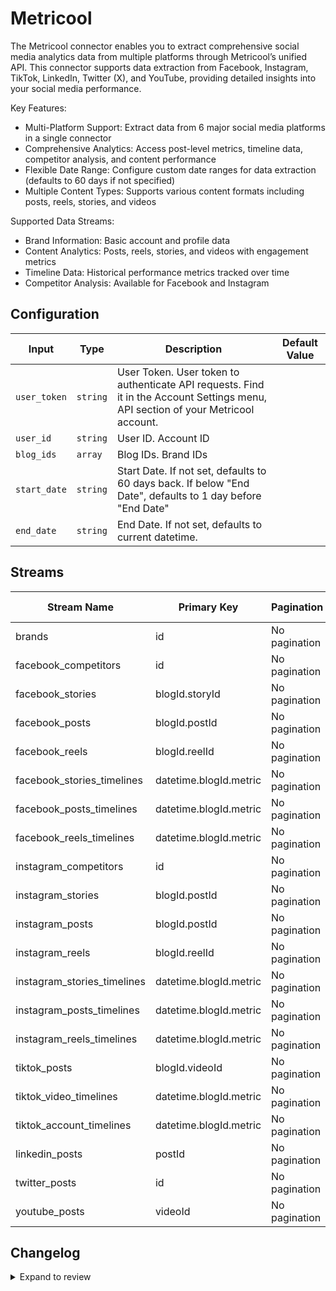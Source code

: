# Metricool
The Metricool connector enables you to extract comprehensive social media analytics data from multiple platforms through Metricool’s unified API. This connector supports data extraction from Facebook, Instagram, TikTok, LinkedIn, Twitter (X), and YouTube, providing detailed insights into your social media performance.

Key Features:
- Multi-Platform Support: Extract data from 6 major social media platforms in a single connector
- Comprehensive Analytics: Access post-level metrics, timeline data, competitor analysis, and content performance
- Flexible Date Range: Configure custom date ranges for data extraction (defaults to 60 days if not specified)
- Multiple Content Types: Supports various content formats including posts, reels, stories, and videos

Supported Data Streams:
- Brand Information: Basic account and profile data
- Content Analytics: Posts, reels, stories, and videos with engagement metrics
- Timeline Data: Historical performance metrics tracked over time
- Competitor Analysis: Available for Facebook and Instagram

## Configuration

| Input | Type | Description | Default Value |
|-------|------|-------------|---------------|
| `user_token` | `string` | User Token. User token to authenticate API requests. Find it in the Account Settings menu, API section of your Metricool account. |  |
| `user_id` | `string` | User ID. Account ID |  |
| `blog_ids` | `array` | Blog IDs. Brand IDs |  |
| `start_date` | `string` | Start Date. If not set, defaults to 60 days back. If below &quot;End Date&quot;, defaults to 1 day before &quot;End Date&quot; |  |
| `end_date` | `string` | End Date. If not set, defaults to current datetime. |  |

## Streams
| Stream Name | Primary Key | Pagination | Supports Full Sync | Supports Incremental |
|-------------|-------------|------------|---------------------|----------------------|
| brands | id | No pagination | ✅ |  ❌  |
| facebook_competitors | id | No pagination | ✅ |  ❌  |
| facebook_stories | blogId.storyId | No pagination | ✅ |  ❌  |
| facebook_posts | blogId.postId | No pagination | ✅ |  ❌  |
| facebook_reels | blogId.reelId | No pagination | ✅ |  ❌  |
| facebook_stories_timelines | datetime.blogId.metric | No pagination | ✅ |  ✅  |
| facebook_posts_timelines | datetime.blogId.metric | No pagination | ✅ |  ✅  |
| facebook_reels_timelines | datetime.blogId.metric | No pagination | ✅ |  ✅  |
| instagram_competitors | id | No pagination | ✅ |  ❌  |
| instagram_stories | blogId.postId | No pagination | ✅ |  ❌  |
| instagram_posts | blogId.postId | No pagination | ✅ |  ❌  |
| instagram_reels | blogId.reelId | No pagination | ✅ |  ❌  |
| instagram_stories_timelines | datetime.blogId.metric | No pagination | ✅ |  ✅  |
| instagram_posts_timelines | datetime.blogId.metric | No pagination | ✅ |  ✅  |
| instagram_reels_timelines | datetime.blogId.metric | No pagination | ✅ |  ✅  |
| tiktok_posts | blogId.videoId | No pagination | ✅ |  ❌  |
| tiktok_video_timelines | datetime.blogId.metric | No pagination | ✅ |  ✅  |
| tiktok_account_timelines | datetime.blogId.metric | No pagination | ✅ |  ✅  |
| linkedin_posts | postId | No pagination | ✅ |  ❌  |
| twitter_posts | id | No pagination | ✅ |  ❌  |
| youtube_posts | videoId | No pagination | ✅ |  ❌  |

## Changelog

<details>
  <summary>Expand to review</summary>

| Version          | Date              | Pull Request | Subject        |
|------------------|-------------------|--------------|----------------|
| 0.0.2 | 2025-08-14 | [64942](https://github.com/airbytehq/airbyte/pull/64942) | Fix docker image entrypoint for platform syncs |
| 0.0.1 | 2025-08-06 | | Initial release by [@santigiova](https://github.com/santigiova) via Connector Builder |

</details>
